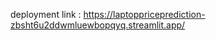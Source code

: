 deployment link :
                  https://laptoppriceprediction-zbsht6u2ddwmluewbopqyq.streamlit.app/
              
